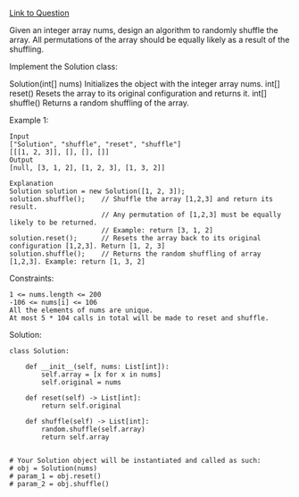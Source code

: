 [Link to Question](https://leetcode.com/explore/interview/card/top-interview-questions-easy/98/design/670/)




Given an integer array nums, design an algorithm to randomly shuffle the array. All permutations of the array should be equally likely as a result of the shuffling.

Implement the Solution class:

Solution(int[] nums) Initializes the object with the integer array nums.
int[] reset() Resets the array to its original configuration and returns it.
int[] shuffle() Returns a random shuffling of the array.
 

Example 1:
```
Input
["Solution", "shuffle", "reset", "shuffle"]
[[[1, 2, 3]], [], [], []]
Output
[null, [3, 1, 2], [1, 2, 3], [1, 3, 2]]

Explanation
Solution solution = new Solution([1, 2, 3]);
solution.shuffle();    // Shuffle the array [1,2,3] and return its result.
                       // Any permutation of [1,2,3] must be equally likely to be returned.
                       // Example: return [3, 1, 2]
solution.reset();      // Resets the array back to its original configuration [1,2,3]. Return [1, 2, 3]
solution.shuffle();    // Returns the random shuffling of array [1,2,3]. Example: return [1, 3, 2]
```
 

Constraints:
```
1 <= nums.length <= 200
-106 <= nums[i] <= 106
All the elements of nums are unique.
At most 5 * 104 calls in total will be made to reset and shuffle.
```

Solution:
```
class Solution:

    def __init__(self, nums: List[int]):
        self.array = [x for x in nums]
        self.original = nums

    def reset(self) -> List[int]:
        return self.original

    def shuffle(self) -> List[int]:
        random.shuffle(self.array)
        return self.array


# Your Solution object will be instantiated and called as such:
# obj = Solution(nums)
# param_1 = obj.reset()
# param_2 = obj.shuffle()
```